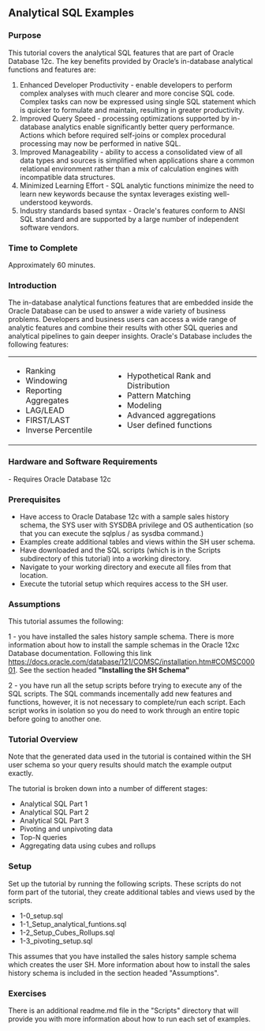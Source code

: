 <h2>Analytical SQL Examples</h2>

<h3>Purpose</h3>

This tutorial covers the analytical SQL features that are part of Oracle Database 12c. The key benefits provided by Oracle’s in-database analytical functions and features are:
<ol>
<li>Enhanced Developer Productivity - enable developers to perform complex analyses with much clearer and more concise SQL code. Complex tasks can now be expressed using single SQL statement which is quicker to formulate and maintain, resulting in greater productivity.</li>
<li>Improved Query Speed - processing optimizations supported by in-database analytics enable significantly better query performance. Actions which before required self-joins or complex procedural processing may now be performed in native SQL.</li>
<li>Improved Manageability - ability to access a consolidated view of all data types and sources is simplified when applications share a common relational environment rather than a mix of calculation engines with incompatible data structures.</li>
<li>Minimized Learning Effort - SQL analytic functions minimize the need to learn new keywords because the syntax leverages existing well-understood keywords.</li>
<li>Industry standards based syntax - Oracle's features conform to ANSI SQL standard and are supported by a large number of independent software vendors.</li>
</ol>


<h3>Time to Complete</h3>
Approximately 60 minutes.

<h3>Introduction</h3>
The in-database analytical functions features that are embedded inside the Oracle Database can be used to answer a wide variety of business problems. Developers and business users can access a wide range of analytic features and combine their results with other SQL queries and analytical pipelines to gain deeper insights. Oracle's Database includes the following features:
<table>
<tr><td>
<ul><li>Ranking</li>
<li>Windowing</li>
<li>Reporting Aggregates</li>
<li>LAG/LEAD</li>
<li>FIRST/LAST</li>
<li>Inverse Percentile</li>
</ul>
</td><td align="top">
<ul>
<li>Hypothetical Rank and Distribution</li>
<li>Pattern Matching</li>
<li>Modeling</li>
<li>Advanced aggregations</li>
<li>User defined functions</li>
</ul>
</td></tr></table>

<h3>Hardware and Software Requirements</h3>
- Requires Oracle Database 12c

<h3>Prerequisites</h3>

- Have access to Oracle Database 12c with a sample sales history schema, the SYS user with SYSDBA privilege and OS authentication (so that you can execute the sqlplus / as sysdba command.)
- Examples create additional tables and views within the SH user schema. 
- Have downloaded and the SQL scripts (which is in the Scripts subdirectory of this tutorial) into a working directory.
- Navigate to your working directory and execute all files from that location.
- Execute the tutorial setup which requires access to the SH user.


<h3>Assumptions</h3>

This tutorial assumes the following:

1 - you have installed the sales history sample schema. There is more information about how to install the sample schemas in the Oracle 12xc Database documentation. Following this link <a href="https://docs.oracle.com/database/121/COMSC/installation.htm#COMSC00001" target="_blank">https://docs.oracle.com/database/121/COMSC/installation.htm#COMSC00001</a>. See the section headed <strong>"Installing the SH Schema"</strong>

2 - you have run all the setup scripts before trying to execute any of the SQL scripts. The SQL commands incementally add new features and functions, however, it is not necessary to complete/run each script. Each script works in isolation so you do need to work through an entire topic before going to another one. 

<h3>Tutorial Overview</h3>
	
Note that the generated data used in the tutorial is contained within the SH user schema so your query results should match the example output exactly.

The tutorial is broken down into a number of different stages:
- Analytical SQL Part 1
- Analytical SQL Part 2
- Analytical SQL Part 3
- Pivoting and unpivoting data
- Top-N queries
- Aggregating data using cubes and rollups

<h3>Setup</h3>

Set up the tutorial by running the following scripts. These scripts do not form part of the tutorial, they create additional tables and views used by the scripts.

- 1-0_setup.sql
- 1-1_Setup_analytical_funtions.sql
- 1-2_Setup_Cubes_Rollups.sql
- 1-3_pivoting_setup.sql

This assumes that you have installed the sales history sample schema which creates the user SH. More information about how to install the sales history schema is included in the section headed "Assumptions".

<h3>Exercises</h3>

There is an additional readme.md file in the "Scripts" directory that will provide you with more information about how to run each set of examples.